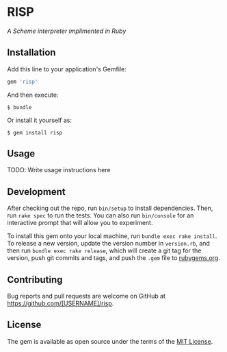 # RISP

*A Scheme interpreter implimented in Ruby*

## Installation

Add this line to your application's Gemfile:

```ruby
gem 'risp'
```

And then execute:

    $ bundle

Or install it yourself as:

    $ gem install risp

## Usage

TODO: Write usage instructions here

## Development

After checking out the repo, run `bin/setup` to install dependencies. Then, run `rake spec` to run the tests. You can also run `bin/console` for an interactive prompt that will allow you to experiment.

To install this gem onto your local machine, run `bundle exec rake install`. To release a new version, update the version number in `version.rb`, and then run `bundle exec rake release`, which will create a git tag for the version, push git commits and tags, and push the `.gem` file to [rubygems.org](https://rubygems.org).

## Contributing

Bug reports and pull requests are welcome on GitHub at https://github.com/[USERNAME]/risp.


## License

The gem is available as open source under the terms of the [MIT License](http://opensource.org/licenses/MIT).

